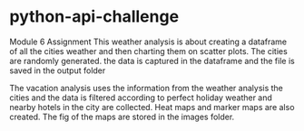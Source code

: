 # python-api-challenge
Module 6 Assignment
This weather analysis is about creating a dataframe of all the cities weather and then charting them on scatter plots.
The cities are randomly generated.
the data is captured in the dataframe and the file is saved in the output folder


The vacation analysis uses the information from the weather analysis the cities and the data is filtered according to perfect holiday weather and nearby hotels in the city are collected.
Heat maps and marker maps are also created.
The fig of the maps are stored in the images folder.